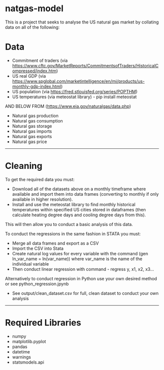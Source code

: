 # natgas-model
This is a project that seeks to analyse the US natural gas market by collating data on all of the following:

# Data
- Commitment of traders (via https://www.cftc.gov/MarketReports/CommitmentsofTraders/HistoricalCompressed/index.htm)
- US real GDP (via https://www.spglobal.com/marketintelligence/en/mi/products/us-monthly-gdp-index.html)
- US population (via https://fred.stlouisfed.org/series/POPTHM)
- US temperatures (via meteostat library) - pip install meteostat

AND BELOW FROM (https://www.eia.gov/naturalgas/data.php)
- Natural gas production
- Natural gas consumption
- Natural gas storage
- Natural gas imports
- Natural gas exports
- Natural gas price

----------------------------------------------------------

# Cleaning

To get the required data you must:
- Download all of the datasets above on a monthly timeframe where available and import them into data frames (converting to monthly if only available in higher resolution).
- Install and use the meteostat library to find monthly historical temperatures within specified US cities stored in dataframes (then calculate heating degree days and cooling degree days from this).

This will then allow you to conduct a basic analysis of this data.

To conduct the regressions in the same fashion in STATA you must:
- Merge all data frames and export as a CSV
- Import the CSV into Stata 
- Create natural log values for every variable with the command (gen ln_var_name = ln(var_name)) where var_name is the name of the individual variable 
- Then conduct linear regression with command - regress y, x1, x2, x3... 

Alternatively to conduct regression in Python use your own desired method or see python_regression.jpynb

- See output/clean_dataset.csv for full, clean dataset to conduct your own analysis

----------------------------------------------------------
# Required Libraries
- numpy
- matplotlib.pyplot
- pandas
- datetime
- warnings
- statsmodels.api
